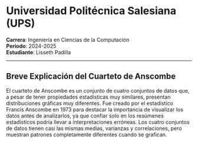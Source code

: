 # Universidad Politécnica Salesiana (UPS)

**Carrera**: Ingeniería en Ciencias de la Computación  
**Periodo**: 2024-2025  
**Estudiante**: Lisseth Padilla  

---

## Breve Explicación del Cuarteto de Anscombe

El cuarteto de Anscombe es un conjunto de cuatro conjuntos de datos que, a pesar de tener propiedades estadísticas muy similares, presentan distribuciones gráficas muy diferentes. Fue creado por el estadístico Francis Anscombe en 1973 para destacar la importancia de visualizar los datos antes de analizarlos, ya que confiar solo en los resúmenes estadísticos podría llevar a interpretaciones erróneas. Los cuatro conjuntos de datos tienen casi las mismas medias, varianzas y correlaciones, pero muestran patrones completamente diferentes cuando se grafican.
